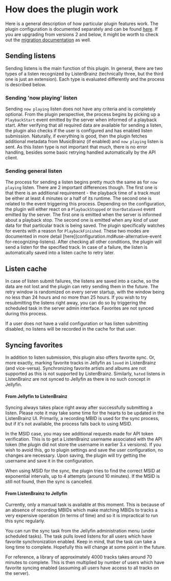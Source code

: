# How does the plugin work

Here is a general description of how particular plugin features work. The plugin configuration is documented separately
and can be found [here](configuration.md). If you are upgrading from versions 2 and below, it might be worth to check
out the [migration documentation](migration.md) as well.

## Sending listens

Sending listens is the main function of this plugin. In general, there are two types of a listen recognized by
ListenBrainz (technically three, but the third one is just an extension). Each type is evaluated differently and the
process is described below.

### Sending 'now playing' listen

Sending `now playing` listen does not have any criteria and is completely optional. From the plugin perspective, the
process begins by picking up a `PlaybackStart` event emitted by the server when informed of a playback start. After
verifying that all required data are available for sending a listen, the plugin also checks if the user is configured
and has enabled listen submission. Naturally, if everything is good, then the plugin fetches additional metadata from
MusicBrainz (if enabled) and `now playing` listen is sent. As this listen type is not important that much, there is no
error handling, besides some basic retrying handled automatically by the API client.

### Sending general listen

The process for sending a listen begins pretty much the same as for `now playing` listen. There are 2 important
differences though. The first one is that there is an additional requirement - the playback time of a track must be
either at least 4 minutes or a half of its runtime. The second one is related to the event triggering this process.
Depending on the configuration, the plugin will either react on a `PlaybackStopped` or `UserDataSaved` event emitted by
the server. The first one is emitted when the server is informed about a playback stop. The second one is emitted when
any kind of user data for that particular track is being saved. The plugin specifically watches for events with a reason
for `PlaybackFinished`. These two modes are documented in more
detail [here](configuration.md#use-alternative-event for-recognizing-listens). After checking all other conditions, the
plugin will send a listen for the specified track. In case of a failure, the listen is automatically saved into a listen
cache to retry later.

## Listen cache

In case of listen submit failures, the listens are saved into a cache, so the data are not lost and the plugin can retry
sending them in the future. The retry window is randomized on every server startup, with the window being no less than
24 hours and no more than 25 hours. If you wish to try resubmitting the listens right away, you can do so by triggering
the scheduled task in the server admin interface. Favorites are not synced during this process.

If a user does not have a valid configuration or has listen submitting disabled, no listens will be recorded in the
cache for that user.

## Syncing favorites

In addition to listen submission, this plugin also offers favorite sync. Or, more exactly, marking favorite tracks in
Jellyfin as `loved` in ListenBrainz (and vice-versa). Synchronizing favorite artists and albums are not supported as
this is not supported by ListenBrainz. Similarly, `hated` listens in ListenBrainz are not synced to Jellyfin as there
is no such concept in Jellyfin.

#### From Jellyfin to ListenBrainz

Syncing always takes place right away after successfully submitting a listen. Please note it may take some time for the
hearts to be updated in the ListenBrainz UI. Primarily, a recording MBID is used for the sync process, but if it's not
available, the process falls back to using MSID.

In the MSID case, you may see additional requests made for API token verification. This is to get a ListenBrainz
username associated with the API token (the plugin did not store the username in earlier 3.x versions). If you wish to
avoid this, go to plugin settings and save the user configuration, no changes are necessary. Upon saving, the plugin
will try getting the username and save it in the configuration.

When using MSID for the sync, the plugin tries to find the correct MSID at exponential intervals, up to 4 attempts
(around 10 minutes). If the MSID is still not found, then the sync is cancelled.

#### From ListenBrainz to Jellyfin

Currently, only a manual task is available at this moment. This is because of an absence of recording MBIDs which make
matching MBIDs to tracks a very expensive operation (in terms of time) and so it is impractical to run this sync regularly.

You can run the sync task from the Jellyfin administration menu (under scheduled tasks). The task pulls loved listens
for all users which have favorite synchronization enabled. Keep in mind, that the task can take a long time to complete.
Hopefully this will change at some point in the future.

For reference, a library of approximately 4000 tracks takes around 70 minutes to complete. This is then multiplied by
number of users which have favorite syncing enabled (assuming all users have access to all tracks on the server).
